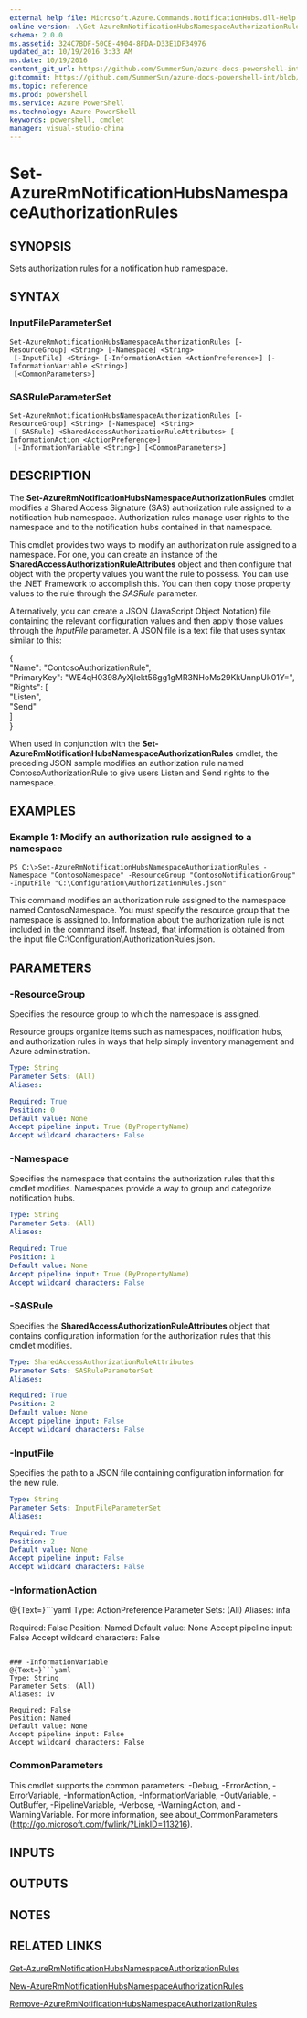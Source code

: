 ```yaml
---
external help file: Microsoft.Azure.Commands.NotificationHubs.dll-Help.xml
online version: .\Get-AzureRmNotificationHubsNamespaceAuthorizationRules.md
schema: 2.0.0
ms.assetid: 324C7BDF-50CE-4904-8FDA-D33E1DF34976
updated_at: 10/19/2016 3:33 AM
ms.date: 10/19/2016
content_git_url: https://github.com/SummerSun/azure-docs-powershell-int/blob/master/azureps-cmdlets-docs/ResourceManager/AzureRM.NotificationHubs/v2.1.0/Set-AzureRmNotificationHubsNamespaceAuthorizationRules.md
gitcommit: https://github.com/SummerSun/azure-docs-powershell-int/blob/c0d1e448da01261236e9ece01ca5c2a98effbf31/azureps-cmdlets-docs/ResourceManager/AzureRM.NotificationHubs/v2.1.0/Set-AzureRmNotificationHubsNamespaceAuthorizationRules.md
ms.topic: reference
ms.prod: powershell
ms.service: Azure PowerShell
ms.technology: Azure PowerShell
keywords: powershell, cmdlet
manager: visual-studio-china
---
```


# Set-AzureRmNotificationHubsNamespaceAuthorizationRules

## SYNOPSIS
Sets authorization rules for a notification hub namespace.

## SYNTAX

### InputFileParameterSet
```
Set-AzureRmNotificationHubsNamespaceAuthorizationRules [-ResourceGroup] <String> [-Namespace] <String>
 [-InputFile] <String> [-InformationAction <ActionPreference>] [-InformationVariable <String>]
 [<CommonParameters>]
```

### SASRuleParameterSet
```
Set-AzureRmNotificationHubsNamespaceAuthorizationRules [-ResourceGroup] <String> [-Namespace] <String>
 [-SASRule] <SharedAccessAuthorizationRuleAttributes> [-InformationAction <ActionPreference>]
 [-InformationVariable <String>] [<CommonParameters>]
```

## DESCRIPTION
The **Set-AzureRmNotificationHubsNamespaceAuthorizationRules** cmdlet modifies a Shared Access Signature (SAS) authorization rule assigned to a notification hub namespace.
Authorization rules manage user rights to the namespace and to the notification hubs contained in that namespace.

This cmdlet provides two ways to modify an authorization rule assigned to a namespace.
For one, you can create an instance of the **SharedAccessAuthorizationRuleAttributes** object and then configure that object with the property values you want the rule to possess.
You can use the .NET Framework to accomplish this.
You can then copy those property values to the rule through the *SASRule* parameter.

Alternatively, you can create a JSON (JavaScript Object Notation) file containing the relevant configuration values and then apply those values through the *InputFile* parameter.
A JSON file is a text file that uses syntax similar to this:

{  
    "Name": "ContosoAuthorizationRule",  
    "PrimaryKey": "WE4qH0398AyXjlekt56gg1gMR3NHoMs29KkUnnpUk01Y=",  
    "Rights": \[  
        "Listen",  
        "Send"  
    \]  
}

When used in conjunction with the **Set-AzureRmNotificationHubsNamespaceAuthorizationRules** cmdlet, the preceding JSON sample modifies an authorization rule named ContosoAuthorizationRule to give users Listen and Send rights to the namespace.

## EXAMPLES

### Example 1: Modify an authorization rule assigned to a namespace
```
PS C:\>Set-AzureRmNotificationHubsNamespaceAuthorizationRules -Namespace "ContosoNamespace" -ResourceGroup "ContosoNotificationGroup" -InputFile "C:\Configuration\AuthorizationRules.json"
```

This command modifies an authorization rule assigned to the namespace named ContosoNamespace.
You must specify the resource group that the namespace is assigned to.
Information about the authorization rule is not included in the command itself.
Instead, that information is obtained from the input file C:\Configuration\AuthorizationRules.json.

## PARAMETERS

### -ResourceGroup
Specifies the resource group to which the namespace is assigned.

Resource groups organize items such as namespaces, notification hubs, and authorization rules in ways that help simply inventory management and Azure administration.

```yaml
Type: String
Parameter Sets: (All)
Aliases: 

Required: True
Position: 0
Default value: None
Accept pipeline input: True (ByPropertyName)
Accept wildcard characters: False
```

### -Namespace
Specifies the namespace that contains the authorization rules that this cmdlet modifies.
Namespaces provide a way to group and categorize notification hubs.

```yaml
Type: String
Parameter Sets: (All)
Aliases: 

Required: True
Position: 1
Default value: None
Accept pipeline input: True (ByPropertyName)
Accept wildcard characters: False
```

### -SASRule
Specifies the **SharedAccessAuthorizationRuleAttributes** object that contains configuration information for the authorization rules that this cmdlet modifies.

```yaml
Type: SharedAccessAuthorizationRuleAttributes
Parameter Sets: SASRuleParameterSet
Aliases: 

Required: True
Position: 2
Default value: None
Accept pipeline input: False
Accept wildcard characters: False
```

### -InputFile
Specifies the path to a JSON file containing configuration information for the new rule.

```yaml
Type: String
Parameter Sets: InputFileParameterSet
Aliases: 

Required: True
Position: 2
Default value: None
Accept pipeline input: False
Accept wildcard characters: False
```

### -InformationAction
@{Text=}```yaml
Type: ActionPreference
Parameter Sets: (All)
Aliases: infa

Required: False
Position: Named
Default value: None
Accept pipeline input: False
Accept wildcard characters: False
```

### -InformationVariable
@{Text=}```yaml
Type: String
Parameter Sets: (All)
Aliases: iv

Required: False
Position: Named
Default value: None
Accept pipeline input: False
Accept wildcard characters: False
```

### CommonParameters
This cmdlet supports the common parameters: -Debug, -ErrorAction, -ErrorVariable, -InformationAction, -InformationVariable, -OutVariable, -OutBuffer, -PipelineVariable, -Verbose, -WarningAction, and -WarningVariable. For more information, see about_CommonParameters (http://go.microsoft.com/fwlink/?LinkID=113216).

## INPUTS

## OUTPUTS

## NOTES

## RELATED LINKS

[Get-AzureRmNotificationHubsNamespaceAuthorizationRules](.\Get-AzureRmNotificationHubsNamespaceAuthorizationRules.md)

[New-AzureRmNotificationHubsNamespaceAuthorizationRules](.\New-AzureRmNotificationHubsNamespaceAuthorizationRules.md)

[Remove-AzureRmNotificationHubsNamespaceAuthorizationRules](.\Remove-AzureRmNotificationHubsNamespaceAuthorizationRules.md)


